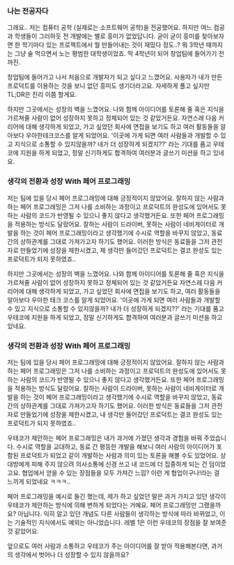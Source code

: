 ### 나는 전공자다

그래요.. 저는 컴퓨터 공학 (실제로는 소프트웨어 공학)을 전공했어요. 하지만 여느 컴공과 학생들이 그러하듯 전 개발에는 별로 흥미가 없었답니다. 굳이 굳이 흥미를 찾아보자면 한 학기마다 있는 프로젝트에서 뭘 만들어내는 것이 재밌다 정도..? 뭐 3학년 때까지는 그냥 술 먹으면서 노는 평범한 대학생이었죠. 딱 4학년이 되어 창업팀에 들어가기 전까진.

창업팀에 들어가고 나서 처음으로 개발자가 되고 싶다고 느꼈어요. 사용자가 내가 만든 프로덕트를 이용하는 것을 보니 없던 흥미도 생기더라고요. 자세하게 풀고 싶지만 TL;DR은 진리 이쯤 할게요.

하지만 그곳에서는 성장의 벽을 느꼈어요. 나와 함께 아이디어를 토론해 줄 혹은 지식을 가르쳐줄 사람이 없어 성장하지 못하고 정체되어 있는 것 같았거든요. 자연스레 다음 커리어에 대해 생각하게 되었고, 가고 싶었던 회사에 면접을 보기도 하고 여러 활동들을 알아보다 우아한테크코스를 알게 되었어요. '이곳에 가게 되면 여러 사람들과 개발할 수 있고 지식으로 소통할 수 있지않을까? 내가 더 성장하게 되겠지??' 라는 기대를 품고 우테코에 지원을 하게 되었고, 정말 신기하게도 합격하여 여러분과 글쓰기 미션을 하고 있네요.

### 생각의 전환과 성장 With 페어 프로그래밍

저는 팀에 있을 당시 페어 프로그래밍에 대해 긍정적이지 않았어요. 잘하지 않는 사람과 하는 페어 프로그래밍은 그저 나를 소비하는 과정이고 프로덕트의 완성도에 있어서도 못하는 사람의 코드가 반영될 수 있으니 좋지 않다고 생각했거든요. 또한 페어 프로그래밍을 적용하는 방식도 달랐어요. 잘하는 사람이 드라이버, 못하는 사람이 네비게이터로 개발을 하는 것이 페어 프로그래밍이라고 생각했기에 수시로 역할을 바꾸지 않았고, 동료 간의 상하관계를 그대로 가져가고자 하기도 했어요. 이러한 방식은 동료들을 그저 관전자로 만들었기에 성장을 제한시켰고, 제 생각만 들어갔던 프로덕트는 결코 완성도 있는 프로덕트가 되지 못하였죠..

하지만 그곳에서는 성장의 벽을 느꼈어요. 나와 함께 아이디어를 토론해 줄 혹은 지식을 가르쳐줄 사람이 없어 성장하지 못하고 정체되어 있는 것 같았거든요 자연스레 다음 커리어에 대해 생각하게 되었고, 가고 싶었던 회사에 면접을 보기도 하고, 여러 활동들을 알아보다 우아한 태크 코스를 알게 되었어요. '이곳에 가게 되면 여러 사람들과 개발할 수 있고 지식으로 소통할 수 있지않을까? 내가 더 성장하게 되겠지??' 라는 기대를 품고 우테코에 지원을 하게 되었고, 정말 신기하게도 합격하여 여러분과 글쓰기 미션을 하고 있네요.

### 생각의 전환과 성장 With 페어 프로그래밍

저는 팀에 있을 당시 페어 프로그래밍에 대해 긍정적이지 않았어요. 잘하지 않는 사람과 하는 페어 프로그래밍은 그저 나를 소비하는 과정이고 프로덕트의 완성도에 있어서도 못하는 사람의 코드가 반영될 수 있으니 좋지 않다고 생각했거든요. 또한 페어 프로그래밍을 적용하는 방식도 달랐어요. 잘하는 사람이 드라이버, 못하는 사람이 네비게이터로 개발을 하는 것이 페어 프로그래밍이라고 생각했기에 수시로 역할을 바꾸지 않았고, 동료 간의 상하관계를 그대로 가져가고자 하기도 했어요. 이러한 방식은 동료들을 그저 관전자로 만들었기에 성장을 제한시켰고, 내 생각만 들어갔던 프로덕트는 결코 완성도 있는 프로덕트가 되지 못하였죠..

우테코가 제안하는 페어 프로그래밍은 내가 과거에 가졌던 생각과 경험을 바꿔 주었습니다. 수시로 역할을 교대하고, 동료 간 평등한 개발을 해보니 여러 사람의 아이디어가 포함된 프로덕트가 되었고 같이 개발하는 사람과 의미 있는 토론을 해볼 수도 있었어요. 상대방에게 피해 주지 않으려 의사소통에 신경 쓰고 내 코드에 더 집중하게 되는 건 덤이었고요. 협업에서 얻을 수 있는 장점들을 모두 가져간 느낌? 이런 게 협업이구나!라는 걸 느끼게 되었네요 ㅋㅋㅋ..

페어 프로그래밍을 예시로 들긴 했는데, 제가 하고 싶었던 말은 과거 가지고 있던 생각이 우테코가 제안하는 방식에 의해 변하게 되었다는 거예요. 페어 프로그래밍만 그랬을까요? 아닙니다. 익히 알고 있던 개념도 다른 사람들이 생각하는 방식에 따라 바뀌었고, 이는 기술적인 지식에서도 예외는 아니었습니다. 레벨 1은 이런 우테코의 장점을 잘 보여준 것 같았어요.

앞으로도 여러 사람과 소통하고 우테코가 주는 아이디어를 잘 받아 적용해본다면, 과거의 생각에서 벗어나 더 성장할 수 있지 않을까요?
